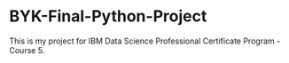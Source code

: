 # BYK-Final-Python-Project
This is my project for IBM Data Science Professional Certificate Program - Course 5. 
